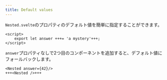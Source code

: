 ```yaml
---
title: Default values
---
```


`Nested.svelte`のプロパティのデフォルト値を簡単に指定することができます。

```svelte
<script>
	export let answer +++= 'a mystery'+++;
</script>
```

`answer`プロパティなしで2つ目のコンポーネントを追加すると、デフォルト値にフォールバックします。

```svelte
<Nested answer={42}/>
+++<Nested />+++
```
